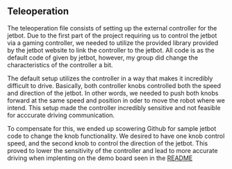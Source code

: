 ## Teleoperation

The teleoperation file consists of setting up the external controller for the jetbot. Due to the first part of the project requiring us to control the jetbot via a gaming controller, we needed to utilize the provided library provided by the jetbot website to link the controller to the jetbot. All code is as the default code of given by jetbot, however, my group did change the characteristics of the controller a bit. 

The default setup utilizes the controller in a way that makes it incredibly difficult to drive. Basically, both controller knobs controlled both the speed and direction of the jetbot. In other words, we needed to push both knobs forward at the same speed and position in oder to move the robot where we intend. This setup made the controller incredibly sensitive and not feasible for acccurate driving communication. 

To compensate for this, we ended up scowering Github for sample jetbot code to change the knob functionality. We desired to have one knob control speed, and the second knob to control the direction of the jetbot. This proved to lower the sensitivity of the controller and lead to more accurate driving when implenting on the demo board seen in the [README](ReadMe.md)
